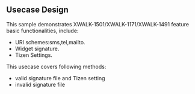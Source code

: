 ## Usecase Design

This sample demonstrates XWALK-1501/XWALK-1171/XWALK-1491 feature basic functionalities, include:

* URI schemes:sms,tel,mailto.
* Widget signature.
* Tizen Settings.

This usecase covers following methods:

* valid signature file and Tizen setting
* invalid signature file
